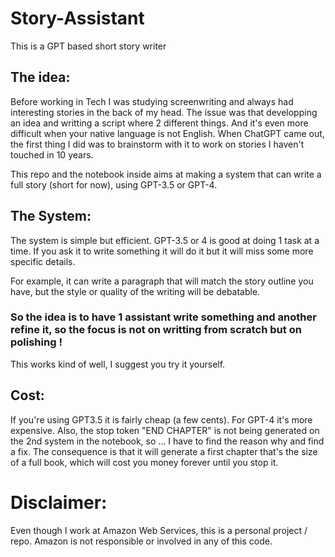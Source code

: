 # Story-Assistant
This is a GPT based short story writer

## The idea: 

Before working in Tech I was studying screenwriting and always had interesting stories in the back of my head. The issue was that developping an idea and writting a script where 2 different things. And it's even more difficult when your native language is not English. 
When ChatGPT came out, the first thing I did was to brainstorm with it to work on stories I haven't touched in 10 years. 

This repo and the notebook inside aims at making a system that can write a full story (short for now), using GPT-3.5 or GPT-4. 

## The System:

The system is simple but efficient. GPT-3.5 or 4 is good at doing 1 task at a time. If you ask it to write something it will do it but it will miss some more specific details. 

For example, it can write a paragraph that will match the story outline you have, but the style or quality of the writing will be debatable. 
### So the idea is to have 1 assistant write something and another refine it, so the focus is not on writting from scratch but on polishing ! 

This works kind of well, I suggest you try it yourself. 

## Cost: 
If you're using GPT3.5 it is fairly cheap (a few cents). For GPT-4 it's more expensive. 
Also, the stop token "END CHAPTER" is not being generated on the 2nd system in the notebook, so ... I have to find the reason why and find a fix. 
The consequence is that it will generate a first chapter that's the size of a full book, which will cost you money forever until you stop it. 


# Disclaimer: 
Even though I work at Amazon Web Services, this is a personal project / repo. Amazon is not responsible or involved in any of this code. 
